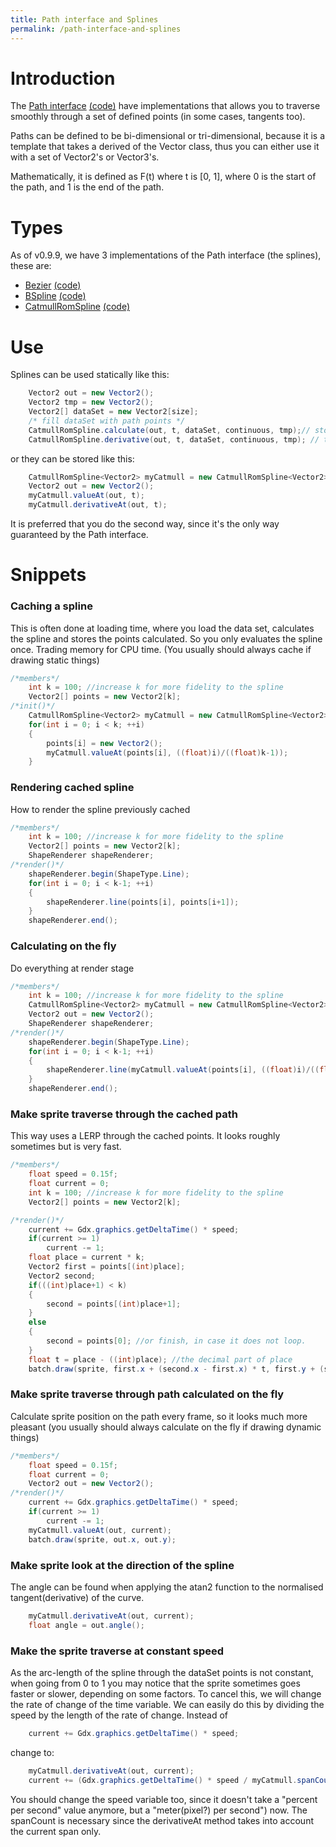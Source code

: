 ```yaml
---
title: Path interface and Splines
permalink: /path-interface-and-splines
---
```

# Introduction

The [Path interface](http://libgdx.badlogicgames.com/nightlies/docs/api/com/badlogic/gdx/math/Path.html) [(code)](http://libgdx.badlogicgames.com/nightlies/docs/api/com/badlogic/gdx/math/Path.html) have implementations that allows you to traverse smoothly through a set of defined points (in some cases, tangents too).

Paths can be defined to be bi-dimensional or tri-dimensional, because it is a template that takes a derived of the Vector class, thus you can either use it with a set of Vector2's or Vector3's.

Mathematically, it is defined as F(t) where t is [0, 1], where 0 is the start of the path, and 1 is the end of the path.

# Types

As of v0.9.9, we have 3 implementations of the Path interface (the splines), these are:
* [Bezier](http://libgdx.badlogicgames.com/nightlies/docs/api/com/badlogic/gdx/math/Bezier.html) [(code)](https://github.com/libgdx/libgdx/blob/master/gdx/src/com/badlogic/gdx/math/Bezier.java)
* [BSpline](http://libgdx.badlogicgames.com/nightlies/docs/api/com/badlogic/gdx/math/BSpline.html) [(code)](https://github.com/libgdx/libgdx/blob/master/gdx/src/com/badlogic/gdx/math/BSpline.java)
* [CatmullRomSpline](http://libgdx.badlogicgames.com/nightlies/docs/api/com/badlogic/gdx/math/CatmullRomSpline.html) [(code)](https://github.com/libgdx/libgdx/blob/master/gdx/src/com/badlogic/gdx/math/CatmullRomSpline.java)

# Use

Splines can be used statically like this:

```java
    Vector2 out = new Vector2();
    Vector2 tmp = new Vector2();
    Vector2[] dataSet = new Vector2[size];
    /* fill dataSet with path points */
    CatmullRomSpline.calculate(out, t, dataSet, continuous, tmp);// stores in the vector out the point of the catmullRom path of the dataSet in the time t. Uses tmp as a temporary vector. if continuous is true, the path is a loop.
    CatmullRomSpline.derivative(out, t, dataSet, continuous, tmp); // the same as above, but stores the derivative of the time t in the vector out
```

or they can be stored like this:

```java
    CatmullRomSpline<Vector2> myCatmull = new CatmullRomSpline<Vector2>(dataSet, true);
    Vector2 out = new Vector2();
    myCatmull.valueAt(out, t);
    myCatmull.derivativeAt(out, t);
```

It is preferred that you do the second way, since it's the only way guaranteed by the Path interface.

# Snippets

### Caching a spline

This is often done at loading time, where you load the data set, calculates the spline and stores the points calculated. So you only evaluates the spline once. Trading memory for CPU time. (You usually should always cache if drawing static things)

```java
/*members*/
    int k = 100; //increase k for more fidelity to the spline
    Vector2[] points = new Vector2[k];
/*init()*/
    CatmullRomSpline<Vector2> myCatmull = new CatmullRomSpline<Vector2>(dataSet, true);
    for(int i = 0; i < k; ++i)
    {
        points[i] = new Vector2();
        myCatmull.valueAt(points[i], ((float)i)/((float)k-1));
    }
```

### Rendering cached spline

How to render the spline previously cached

```java
/*members*/
    int k = 100; //increase k for more fidelity to the spline
    Vector2[] points = new Vector2[k];
    ShapeRenderer shapeRenderer;
/*render()*/
    shapeRenderer.begin(ShapeType.Line);
    for(int i = 0; i < k-1; ++i)
    {
        shapeRenderer.line(points[i], points[i+1]);
    }
    shapeRenderer.end();
```

### Calculating on the fly

Do everything at render stage

```java
/*members*/
    int k = 100; //increase k for more fidelity to the spline
    CatmullRomSpline<Vector2> myCatmull = new CatmullRomSpline<Vector2>(dataSet, true);
    Vector2 out = new Vector2();
    ShapeRenderer shapeRenderer;
/*render()*/
    shapeRenderer.begin(ShapeType.Line);
    for(int i = 0; i < k-1; ++i)
    {
        shapeRenderer.line(myCatmull.valueAt(points[i], ((float)i)/((float)k-1)), myCatmull.valueAt(points[i+1], ((float)(i+1))/((float)k-1)));
    }
    shapeRenderer.end();
```

### Make sprite traverse through the cached path

This way uses a LERP through the cached points. It looks roughly sometimes but is very fast.

```java
/*members*/
    float speed = 0.15f;
    float current = 0;
    int k = 100; //increase k for more fidelity to the spline
    Vector2[] points = new Vector2[k];

/*render()*/
    current += Gdx.graphics.getDeltaTime() * speed;
    if(current >= 1)
        current -= 1;
    float place = current * k;
    Vector2 first = points[(int)place];
    Vector2 second;
    if(((int)place+1) < k)
    {
        second = points[(int)place+1];
    }
    else
    {
        second = points[0]; //or finish, in case it does not loop.
    }
    float t = place - ((int)place); //the decimal part of place
    batch.draw(sprite, first.x + (second.x - first.x) * t, first.y + (second.y - first.y) * t);
```

### Make sprite traverse through path calculated on the fly

Calculate sprite position on the path every frame, so it looks much more pleasant (you usually should always calculate on the fly if drawing dynamic things)

```java
/*members*/
    float speed = 0.15f;
    float current = 0;
    Vector2 out = new Vector2();
/*render()*/
    current += Gdx.graphics.getDeltaTime() * speed;
    if(current >= 1)
        current -= 1;
    myCatmull.valueAt(out, current);
    batch.draw(sprite, out.x, out.y);
```

### Make sprite look at the direction of the spline

The angle can be found when applying the atan2 function to the normalised tangent(derivative) of the curve.

```java
    myCatmull.derivativeAt(out, current);
    float angle = out.angle();
```

### Make the sprite traverse at constant speed

As the arc-length of the spline through the dataSet points is not constant, when going from 0 to 1 you may notice that the sprite sometimes goes faster or slower, depending on some factors. To cancel this, we will change the rate of change of the time variable.
We can easily do this by dividing the speed by the length of the rate of change.
Instead of

```java
    current += Gdx.graphics.getDeltaTime() * speed;
```

change to:

```java
    myCatmull.derivativeAt(out, current);
    current += (Gdx.graphics.getDeltaTime() * speed / myCatmull.spanCount) / out.len();
```

You should change the speed variable too, since it doesn't take a "percent per second" value anymore, but a "meter(pixel?) per second") now. The spanCount is necessary since the derivativeAt method takes into account the current span only.